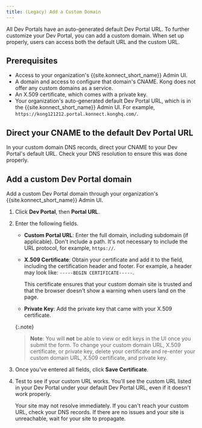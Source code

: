 ```yaml
---
title: (Legacy) Add a Custom Domain
---
```

<!-- vale off -->
All Dev Portals have an auto-generated default Dev Portal URL. To further customize your Dev Portal, you can add a custom domain. When set up properly, users can access both the default URL and the custom URL.

## Prerequisites

* Access to your organization's {{site.konnect_short_name}} Admin UI.
* A domain and access to configure that domain's CNAME. Kong does not offer any custom domains as a service.
* An X.509 certificate, which comes with a private key.
* Your organization's auto-generated default Dev Portal URL, which is in the {{site.konnect_short_name}} Admin UI. For example, `https://kong121212.portal.konnect.konghq.com/`.

## Direct your CNAME to the default Dev Portal URL

In your custom domain DNS records, direct your CNAME to your Dev Portal's default URL. Check your DNS resolution to ensure this was done properly.

## Add a custom Dev Portal domain

Add a custom Dev Portal domain through your organization's {{site.konnect_short_name}} Admin UI.

1. Click **Dev Portal**, then **Portal URL**.

1. Enter the following fields.

   * **Custom Portal URL**: Enter the full domain, including subdomain (if applicable). Don't include a path. It's not necessary to include the URL protocol, for example, `https://`.

   * **X.509 Certificate**: Obtain your certificate and add it to the field, including the certification header and footer. For example, a header may look like: `-----BEGIN CERTIFICATE-----`.

        This certificate ensures that your custom domain site is trusted and that the browser doesn't show a warning when users land on the page.

   * **Private Key**: Add the private key that came with your X.509 certificate.

   {:.note}
   > **Note**: You will **not** be able to view or edit keys in the UI once you submit the form. To change your custom domain URL, X.509 certificate, or private key, delete your certificate and re-enter your custom domain URL, X.509 certificate, and private key.

1. Once you've entered all fields, click **Save Certificate**.

1. Test to see if your custom URL works. You'll see the custom URL listed in your Dev Portal under your default Dev Portal URL, even if it doesn't work properly.

    Your site may not resolve immediately. If you can't reach your custom URL, check your DNS records. If there are no issues and your site is unreachable, wait for your site to propagate.
